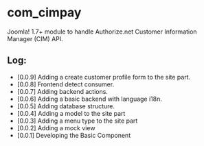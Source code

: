 com_cimpay
==========
Joomla! 1.7+ module to handle Authorize.net Customer Information Manager (CIM) API.


Log:
----
* [0.0.9] Adding a create customer profile form to the site part.
* [0.0.8] Frontend detect consumer.
* [0.0.7] Adding backend actions.
* [0.0.6] Adding a basic backend with language i18n.
* [0.0.5] Adding database structure.
* [0.0.4] Adding a model to the site part
* [0.0.3] Adding a menu type to the site part
* [0.0.2] Adding a mock view
* [0.0.1] Developing the Basic Component